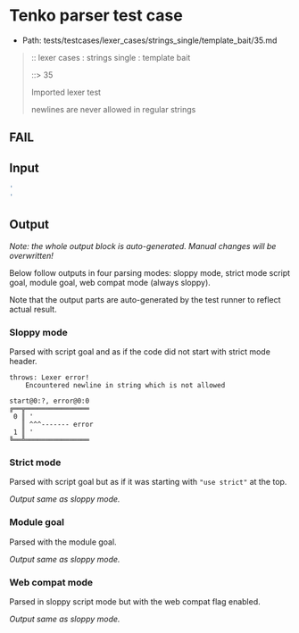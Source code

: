 # Tenko parser test case

- Path: tests/testcases/lexer_cases/strings_single/template_bait/35.md

> :: lexer cases : strings single : template bait
>
> ::> 35
>
> Imported lexer test
>
> newlines are never allowed in regular strings

## FAIL

## Input

`````js
'
'
`````

## Output

_Note: the whole output block is auto-generated. Manual changes will be overwritten!_

Below follow outputs in four parsing modes: sloppy mode, strict mode script goal, module goal, web compat mode (always sloppy).

Note that the output parts are auto-generated by the test runner to reflect actual result.

### Sloppy mode

Parsed with script goal and as if the code did not start with strict mode header.

`````
throws: Lexer error!
    Encountered newline in string which is not allowed

start@0:?, error@0:0
╔══╦════════════════
 0 ║ '
   ║ ^^^------- error
 1 ║ '
╚══╩════════════════

`````

### Strict mode

Parsed with script goal but as if it was starting with `"use strict"` at the top.

_Output same as sloppy mode._

### Module goal

Parsed with the module goal.

_Output same as sloppy mode._

### Web compat mode

Parsed in sloppy script mode but with the web compat flag enabled.

_Output same as sloppy mode._
